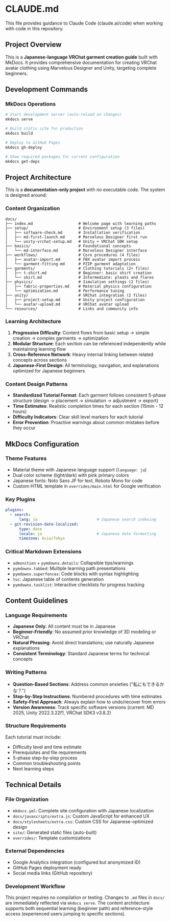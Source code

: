 # CLAUDE.md

This file provides guidance to Claude Code (claude.ai/code) when working with code in this repository.

## Project Overview

This is a **Japanese-language VRChat garment creation guide** built with MkDocs. It provides comprehensive documentation for creating VRChat avatar clothing using Marvelous Designer and Unity, targeting complete beginners.

## Development Commands

### MkDocs Operations
```bash
# Start development server (auto-reload on changes)
mkdocs serve

# Build static site for production
mkdocs build

# Deploy to GitHub Pages
mkdocs gh-deploy

# Show required packages for current configuration
mkdocs get-deps
```

## Project Architecture

This is a **documentation-only project** with no executable code. The system is designed around:

### Content Organization
```
docs/
├── index.md                    # Welcome page with learning paths
├── setup/                      # Environment setup (3 files)
│   ├── software-check.md       # Installation verification
│   ├── md-first-launch.md      # Marvelous Designer first run
│   └── unity-vrchat-setup.md   # Unity + VRChat SDK setup
├── basics/                     # Foundational concepts
│   └── md-interface.md         # Marvelous Designer interface
├── workflows/                  # Core procedures (4 files)
│   ├── avatar-import.md        # FBX avatar import process
│   └── garment-fitting.md      # PZIP garment adaptation
├── garments/                   # Clothing tutorials (2+ files)
│   ├── t-shirt.md              # Beginner: basic shirt creation
│   └── skirt.md                # Intermediate: pleats and flares
├── physics/                    # Simulation settings (2 files)
│   ├── fabric-properties.md    # Material physics configuration
│   └── optimization.md         # Performance tuning
├── unity/                      # VRChat integration (2 files)
│   ├── project-setup.md        # Unity project configuration
│   └── avatar-upload.md        # VRChat avatar upload
└── resources/                  # Links and community info
```

### Learning Architecture
1. **Progressive Difficulty**: Content flows from basic setup → simple creation → complex garments → optimization
2. **Modular Structure**: Each section can be referenced independently while maintaining learning flow
3. **Cross-Reference Network**: Heavy internal linking between related concepts across sections
4. **Japanese-First Design**: All terminology, navigation, and explanations optimized for Japanese beginners

### Content Design Patterns
- **Standardized Tutorial Format**: Each garment follows consistent 5-phase structure (design → placement → simulation → adjustment → export)
- **Time Estimates**: Realistic completion times for each section (15min - 12 hours)
- **Difficulty Indicators**: Clear skill level markers for each tutorial
- **Error Prevention**: Proactive warnings about common mistakes before they occur

## MkDocs Configuration

### Theme Features
- Material theme with Japanese language support (`language: ja`)
- Dual color scheme (light/dark) with pink primary colors
- Japanese fonts: Noto Sans JP for text, Roboto Mono for code
- Custom HTML template in `overrides/main.html` for Google verification

### Key Plugins
```yaml
plugins:
  - search:
      lang: ja                          # Japanese search indexing
  - git-revision-date-localized:
      type: date
      locale: ja                        # Japanese date formatting
      timezone: Asia/Tokyo
```

### Critical Markdown Extensions
- `admonition` + `pymdownx.details`: Collapsible tips/warnings
- `pymdownx.tabbed`: Multiple learning path presentations
- `pymdownx.superfences`: Code blocks with syntax highlighting
- `toc`: Japanese table of contents generation
- `pymdownx.tasklist`: Interactive checklists for progress tracking

## Content Guidelines

### Language Requirements
- **Japanese Only**: All content must be in Japanese
- **Beginner-Friendly**: No assumed prior knowledge of 3D modeling or VRChat
- **Natural Phrasing**: Avoid direct translations; use naturally Japanese explanations
- **Consistent Terminology**: Standard Japanese terms for technical concepts

### Writing Patterns
- **Question-Based Sections**: Address common anxieties ("私にもできるかな？")
- **Step-by-Step Instructions**: Numbered procedures with time estimates
- **Safety-First Approach**: Always explain how to undo/recover from errors
- **Version Awareness**: Track specific software versions (current: MD 2025, Unity 2022.3.22f1, VRChat SDK3 v3.8.2)

### Structure Requirements
Each tutorial must include:
- Difficulty level and time estimate
- Prerequisites and file requirements
- 5-phase step-by-step process
- Common troubleshooting points
- Next learning steps

## Technical Details

### File Organization
- `mkdocs.yml`: Complete site configuration with Japanese localization
- `docs/javascripts/extra.js`: Custom JavaScript for enhanced UX
- `docs/stylesheets/extra.css`: Custom CSS for Japanese-optimized design
- `site/`: Generated static files (auto-built)
- `overrides/`: Template customizations

### External Dependencies
- Google Analytics integration (configured but anonymized ID)
- GitHub Pages deployment ready
- Social media links (GitHub repository)

### Development Workflow
This project requires no compilation or testing. Changes to `.md` files in `docs/` are immediately reflected via `mkdocs serve`. The content architecture supports both sequential learning (beginner path) and reference-style access (experienced users jumping to specific sections).
